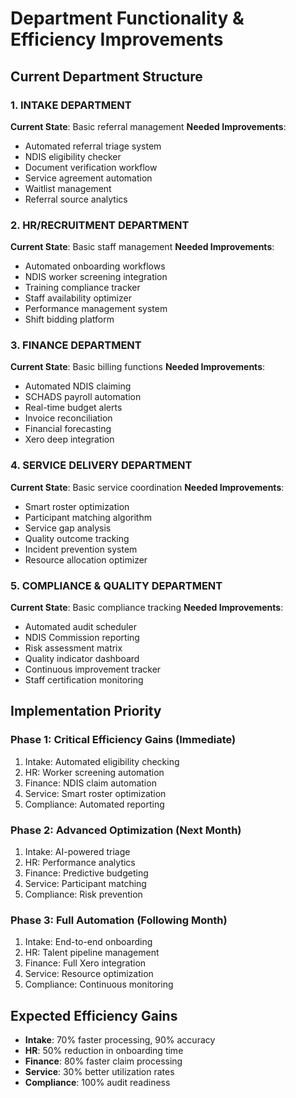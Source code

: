 # Department Functionality & Efficiency Improvements

## Current Department Structure

### 1. INTAKE DEPARTMENT
**Current State**: Basic referral management
**Needed Improvements**:
- Automated referral triage system
- NDIS eligibility checker
- Document verification workflow
- Service agreement automation
- Waitlist management
- Referral source analytics

### 2. HR/RECRUITMENT DEPARTMENT  
**Current State**: Basic staff management
**Needed Improvements**:
- Automated onboarding workflows
- NDIS worker screening integration
- Training compliance tracker
- Staff availability optimizer
- Performance management system
- Shift bidding platform

### 3. FINANCE DEPARTMENT
**Current State**: Basic billing functions
**Needed Improvements**:
- Automated NDIS claiming
- SCHADS payroll automation
- Real-time budget alerts
- Invoice reconciliation
- Financial forecasting
- Xero deep integration

### 4. SERVICE DELIVERY DEPARTMENT
**Current State**: Basic service coordination
**Needed Improvements**:
- Smart roster optimization
- Participant matching algorithm
- Service gap analysis
- Quality outcome tracking
- Incident prevention system
- Resource allocation optimizer

### 5. COMPLIANCE & QUALITY DEPARTMENT
**Current State**: Basic compliance tracking
**Needed Improvements**:
- Automated audit scheduler
- NDIS Commission reporting
- Risk assessment matrix
- Quality indicator dashboard
- Continuous improvement tracker
- Staff certification monitoring

## Implementation Priority

### Phase 1: Critical Efficiency Gains (Immediate)
1. Intake: Automated eligibility checking
2. HR: Worker screening automation
3. Finance: NDIS claim automation
4. Service: Smart roster optimization
5. Compliance: Automated reporting

### Phase 2: Advanced Optimization (Next Month)
1. Intake: AI-powered triage
2. HR: Performance analytics
3. Finance: Predictive budgeting
4. Service: Participant matching
5. Compliance: Risk prevention

### Phase 3: Full Automation (Following Month)
1. Intake: End-to-end onboarding
2. HR: Talent pipeline management
3. Finance: Full Xero integration
4. Service: Resource optimization
5. Compliance: Continuous monitoring

## Expected Efficiency Gains

- **Intake**: 70% faster processing, 90% accuracy
- **HR**: 50% reduction in onboarding time
- **Finance**: 80% faster claim processing
- **Service**: 30% better utilization rates
- **Compliance**: 100% audit readiness